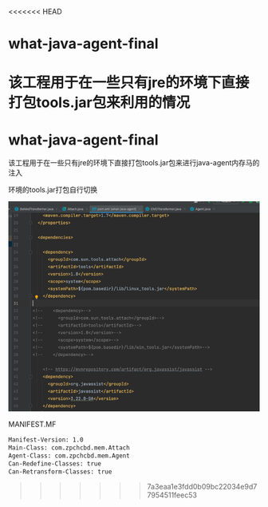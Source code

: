 <<<<<<< HEAD
# what-java-agent-final
该工程用于在一些只有jre的环境下直接打包tools.jar包来利用的情况
=======

# what-java-agent-final

该工程用于在一些只有jre的环境下直接打包tools.jar包来进行java-agent内存马的注入

环境的tools.jar打包自行切换

![img.png](img.png)

MANIFEST.MF

```
Manifest-Version: 1.0
Main-Class: com.zpchcbd.mem.Attach
Agent-Class: com.zpchcbd.mem.Agent
Can-Redefine-Classes: true
Can-Retransform-Classes: true
```
>>>>>>> 7a3eaa1e3fdd0b09bc22034e9d77954511feec53
